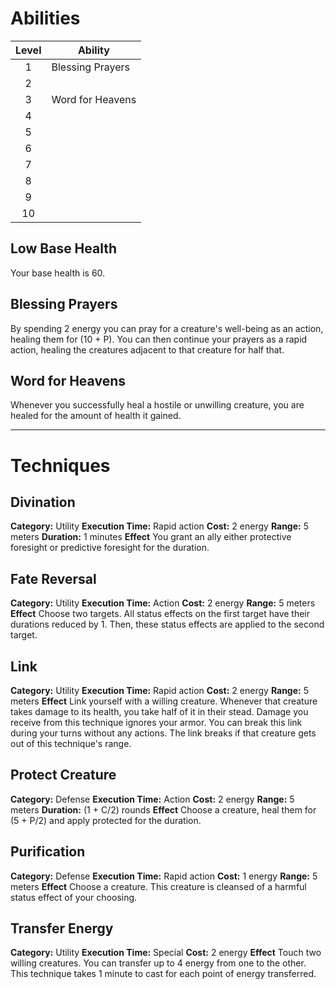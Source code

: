 # Abilities
| Level | Ability          |
| :---: | ---------------- |
|   1   | Blessing Prayers |
|   2   |                  |
|   3   | Word for Heavens |
|   4   |                  |
|   5   |                  |
|   6   |                  |
|   7   |                  |
|   8   |                  |
|   9   |                  |
|  10   |                  |
## Low Base Health
Your base health is 60.

## Blessing Prayers
By spending 2 energy you can pray for a creature's well-being as an action, healing them for (10 + P). You can then continue your prayers as a rapid action, healing the creatures adjacent to that creature for half that. 

## Word for Heavens
Whenever you successfully heal a hostile or unwilling creature, you are healed for the amount of health it gained.



---
# Techniques
## Divination
**Category:** Utility
**Execution Time:** Rapid action
**Cost:** 2 energy
**Range:** 5 meters
**Duration:** 1 minutes
**Effect**
	You grant an ally either protective foresight or predictive foresight for the duration.

## Fate Reversal
**Category:** Utility
**Execution Time:** Action 
**Cost:** 2 energy
**Range:** 5 meters
**Effect**
	Choose two targets. 
	All status effects on the first target have their durations reduced by 1. Then, these status effects are applied to the second target.

## Link
**Category:** Utility
**Execution Time:** Rapid action
**Cost:** 2 energy
**Range:** 5 meters
**Effect**
	Link yourself with a willing creature. Whenever that creature takes damage to its health, you take half of it in their stead. Damage you receive from this technique ignores your armor.
	You can break this link during your turns without any actions. The link breaks if that creature gets out of this technique's range.

## Protect Creature
**Category:** Defense
**Execution Time:** Action
**Cost:** 2 energy
**Range:** 5 meters
**Duration:** (1 + C/2) rounds
**Effect**
	Choose a creature, heal them for (5 + P/2) and apply protected for the duration.

## Purification
**Category:** Defense
**Execution Time:** Rapid action
**Cost:** 1 energy
**Range:** 5 meters
**Effect**
	Choose a creature. This creature is cleansed of a harmful status effect of your choosing.

## Transfer Energy
**Category:** Utility
**Execution Time:** Special
**Cost:** 2 energy
**Effect**
	Touch two willing creatures. You can transfer up to 4 energy from one to the other. This technique takes 1 minute to cast for each point of energy transferred.

